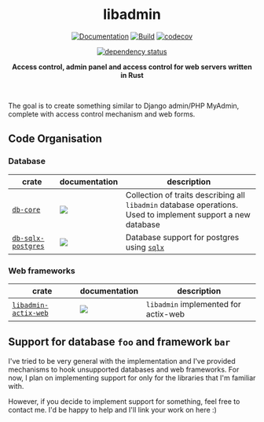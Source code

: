 <div align="center"><h1>libadmin</h1>

[![Documentation](https://img.shields.io/badge/docs-master-blue)](https://realaravinth.github.io/libadmin/)
[![Build](https://github.com/realaravinth/libadmin/actions/workflows/linux.yml/badge.svg)](https://github.com/realaravinth/libadmin/actions/workflows/linux.yml)
[![codecov](https://codecov.io/gh/realaravinth/libadmin/branch/master/graph/badge.svg?token=TYZXLOOHYQ)](https://codecov.io/gh/realaravinth/libadmin)

[![dependency status](https://deps.rs/repo/github/realaravinth/libadmin/status.svg)](https://deps.rs/repo/github/realaravinth/libadmin)

  <p>
    <strong>Access control, admin panel and access control for web
	servers written in Rust</strong>
  </p>
<br /></div>

The goal is to create something similar to Django admin/PHP MyAdmin,
complete with access control mechanism and web forms.

## Code Organisation

### Database

| crate                                             | documentation                                                                                                                 | description                                                                                                  |
| ------------------------------------------------- | ----------------------------------------------------------------------------------------------------------------------------- | ------------------------------------------------------------------------------------------------------------ |
| [`db-core`](./database/db-core)                   | [![](https://img.shields.io/badge/docs-db--core-orange)](https://realaravinth.github.io/libadmin/db_core/)                    | Collection of traits describing all `libadmin` database operations. Used to implement support a new database |
| [`db-sqlx-postgres`](./database/db-sqlx-postgres) | [![](https://img.shields.io/badge/docs-db--sqlx--postgres-orange)](https://realaravinth.github.io/libadmin/db_sqlx_postgres/) | Database support for postgres using [`sqlx`](https://crates.io/crates/sqlx)                                  |

### Web frameworks

| crate                                          | documentation                                                                               | description                          |
| ---------------------------------------------- | ------------------------------------------------------------------------------------------- | ------------------------------------ |
| [`libadmin-actix-web`](./framework/actix-web/) | [![](https://img.shields.io/badge/docs-libadmin--actix--web-green)](./framework/actix-web/) | `libadmin` implemented for actix-web |

## Support for database `foo` and framework `bar`

I've tried to be very general with the implementation and I've provided
mechanisms to hook unsupported databases and web frameworks. For now, I plan
on implementing support for only for the libraries that I'm familiar
with.

However, if you decide to implement support for something, feel
free to contact me. I'd be happy to help and I'll link your work on
here :)
